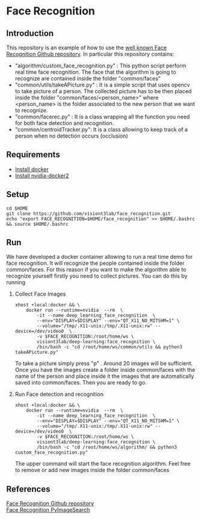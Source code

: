 # Face Recognition

## Introduction

This repository is an example of how to use the [well known Face Recognition Github repository](https://github.com/ageitgey/face_recognition).
In particular this repository contains:

* "algorithm/custom_face_recognition.py" : This python script perform real time face recognition. The face that the algorithm is going to recognize are contained inside the folder "common/faces"
* "common/utils/takeAPicture.py" : It is a simple script that uses opencv to take picture of a person. The collected picture has to be then placed inside the folder "common/faces/<person_name>" where
<person_name> is the folder associated to the new person that we want to recognize.
* "common/facerec.py" : It is a class wrapping all the function you need for both face detection and recognition.
* "common/centroidTracker.py": It is a class allowing to keep track of a person when no detection occurs (occlusion)

## Requirements

* [Install docker](https://www.digitalocean.com/community/tutorials/how-to-install-and-use-docker-on-ubuntu-18-04)
* [Install nvidia-docker2](https://github.com/NVIDIA/nvidia-docker)


## Setup

```
cd $HOME
git clone https://github.com/visiont3lab/face_recognition.git
echo "export FACE_RECOGNITION=$HOME/face_recognition" >> $HOME/.bashrc && source $HOME/.bashrc
```

## Run
We have developed a docker container allowing to run a real time demo for face recognition. It will recognize the people contained inside the folder common/faces.
For this reason if you want to make the algorithm able to recognize yourself firstly you need to collect pictures. You can do this by running

1. Collect Face Images

    ```
    xhost +local:docker && \
        docker run --runtime=nvidia  --rm  \
            -it --name deep_learning_face_recognition  \
            --env="DISPLAY=$DISPLAY" --env="QT_X11_NO_MITSHM=1" \
            --volume="/tmp/.X11-unix:/tmp/.X11-unix:rw" --device=/dev/video0  \
            -v $FACE_RECOGNITION:/root/home/ws \
            visiont3lab/deep-learning:face_recognition \
            /bin/bash -c "cd /root/home/ws/common/utils && python3 takeAPicture.py"
    ```
    To take a picture simply press "p" . Around 20 images will be sufficient. Once you have the images create a folder inside common/faces with the name of the person and place inside it the images that are automatically saved into common/faces. Then you are ready to go.

2. Run Face detection and recognition

    ```
    xhost +local:docker && \
        docker run --runtime=nvidia  --rm  \
            -it --name deep_learning_face_recognition  \
            --env="DISPLAY=$DISPLAY" --env="QT_X11_NO_MITSHM=1" \
            --volume="/tmp/.X11-unix:/tmp/.X11-unix:rw" --device=/dev/video0  \
            -v $FACE_RECOGNITION:/root/home/ws \
            visiont3lab/deep-learning:face_recognition \
            /bin/bash -c "cd /root/home/ws/algorithm/ && python3 custom_face_recognition.py"
    ```
    The upper command will start the face recognition algorithm. Feel free to remove or add new images inside the folder common/faces

## References
[Face Recognition Github repository](https://github.com/ageitgey/face_recognition) <br>
[Face Recognition PyImageSearch](https://www.pyimagesearch.com/2018/06/18/face-recognition-with-opencv-python-and-deep-learning/)